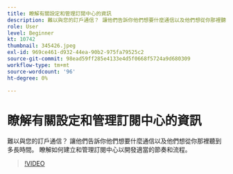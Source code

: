 ```yaml
---
title: 瞭解有關設定和管理訂閱中心的資訊
description: 難以與您的訂戶通信？ 讓他們告訴你他們想要什麼通信以及他們想從你那裡聽到多長時間。 瞭解如何建立和管理訂閱中心以開發適當的節奏和流程。
role: User
level: Beginner
kt: 10742
thumbnail: 345426.jpeg
exl-id: 969ce461-d932-44ea-90b2-975fa79525c2
source-git-commit: 98ead59ff285e4133e4d5f0668f5724a9d680309
workflow-type: tm+mt
source-wordcount: '96'
ht-degree: 0%

---
```


# 瞭解有關設定和管理訂閱中心的資訊

難以與您的訂戶通信？ 讓他們告訴你他們想要什麼通信以及他們想從你那裡聽到多長時間。 瞭解如何建立和管理訂閱中心以開發適當的節奏和流程。

>[!VIDEO](https://video.tv.adobe.com/v/345426/?quality=12&learn=on)

